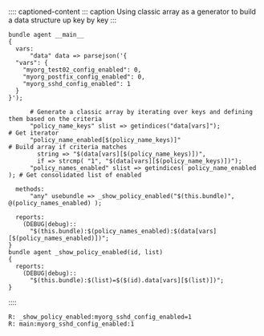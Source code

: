 :::: captioned-content
::: caption
Using classic array as a generator to build a data structure up key by
key
:::

``` {.cfengine3 include-stdlib="t" log-level="info" exports="both" define="debug" tangle="using_a_classic_array_as_a_generator_to_build_a_data_structure_up_key_by_key.cf"}
bundle agent __main__
{
  vars:
      "data" data => parsejson('{
  "vars": {
    "myorg_test02_config_enabled": 0,
    "myorg_postfix_config_enabled": 0,
    "myorg_sshd_config_enabled": 1
  }
}');

      # Generate a classic array by iterating over keys and defining them based on the criteria
      "policy_name_keys" slist => getindices("data[vars]");             # Get iterator
      "policy_name_enabled[$(policy_name_keys)]"                        # Build array if criteria matches
        string => "$(data[vars][$(policy_name_keys)])",
        if => strcmp( "1", "$(data[vars][$(policy_name_keys)])");
      "policy_names_enabled" slist => getindices( policy_name_enabled ); # Get consolidated list of enabled

  methods:
      "any" usebundle => _show_policy_enabled("$(this.bundle)", @(policy_names_enabled) );

  reports:
    (DEBUG|debug)::
      "$(this.bundle):$(policy_names_enabled):$(data[vars][$(policy_names_enabled)])";
}
bundle agent _show_policy_enabled(id, list)
{
  reports:
    (DEBUG|debug)::
      "$(this.bundle):$(list)=$($(id).data[vars][$(list)])";
}
```
::::

``` example
R: _show_policy_enabled:myorg_sshd_config_enabled=1
R: main:myorg_sshd_config_enabled:1
```
